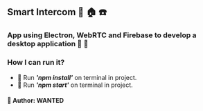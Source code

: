 ## Smart Intercom :office: :house: :phone:

### App using Electron, WebRTC and Firebase to develop a desktop application :tada: :tada:

### How I can run it?

- :rocket: Run ***'npm install'*** on terminal in project.
- :rocket: Run ***'npm start'*** on terminal in project.

#### :pencil: Author: WANTED
